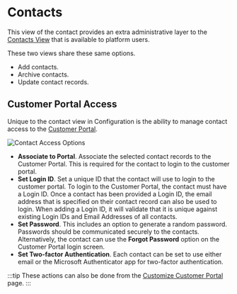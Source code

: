 # Contacts
This view of the contact provides an extra administrative layer to the [Contacts View](/esp-user-guide/customers/contacts) that is available to platform users.

These two views share these same options.
* Add contacts.
* Archive contacts.
* Update contact records.

## Customer Portal Access
Unique to the contact view in Configuration is the ability to manage contact access to the [Customer Portal](/esp-config/customize/customer-portal/configure-customer-portal).

![Contact Access Options](/_books/esp-config/images/contact-guest-access-options.png)

* **Associate to Portal**. Associate the selected contact records to the Customer Portal. This is required for the contact to login to the customer portal. 
* **Set Login ID**. Set a unique ID that the contact will use to login to the customer portal. To login to the Customer Portal, the contact must have a Login ID. Once a contact has been provided a Login ID, the email address that is specified on their contact record can also be used to login. When adding a Login ID, it will validate that it is unique against existing Login IDs and Email Addresses of all contacts.
* **Set Password**. This includes an option to generate a random password.  Passwords should be communicated securely to the contacts. Alternatively, the contact can use the **Forgot Password** option on the Customer Portal login screen.
* **Set Two-factor Authentication**. Each contact can be set to use either email or the Microsoft Authenticator app for two-factor authentication.  

:::tip
These actions can also be done from the [Customize Customer Portal](/esp-config/customize/customer-portal/configure-customer-portal#contact-access) page.
:::